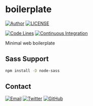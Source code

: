 # boilerplate

[![Author](https://img.shields.io/badge/author-sabertaz-lightgrey?style=for-the-badge)](https://github.com/sabertazimi)
[![LICENSE](https://img.shields.io/github/license/sabertazimi/boilerplate?label=LICENSE&style=for-the-badge)](https://raw.githubusercontent.com/sabertazimi/boilerplate/master/LICENSE)

[![Code Lines](https://img.shields.io/tokei/lines/github/sabertazimi/boilerplate?style=for-the-badge&logo=visualstudiocode)](https://github.com/sabertazimi/boilerplate)
[![Continuous Integration](https://img.shields.io/github/workflow/status/sabertazimi/boilerplate/Continuous%20Integration/master?style=for-the-badge&logo=github)](https://github.com/sabertazimi/boilerplate/actions/workflows/ci.yml)

Minimal web boilerplate

## Sass Support

```bash
npm install -D node-sass
```

## Contact

[![Email](https://img.shields.io/badge/-Gmail-ea4335?style=for-the-badge&logo=gmail&logoColor=white)](mailto:sabertazimi@gmail.com)
[![Twitter](https://img.shields.io/badge/-Twitter-1da1f2?style=for-the-badge&logo=twitter&logoColor=white)](https://twitter.com/sabertazimi)
[![GitHub](https://img.shields.io/badge/-GitHub-181717?style=for-the-badge&logo=github&logoColor=white)](https://github.com/sabertazimi)
